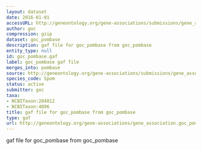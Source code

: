 ```yaml
---
layout: dataset
date: 2016-01-01
accessURL: http://geneontology.org/gene-associations/submissions/gene_association.goc_pombase.gz
author: goc
compression: gzip
dataset: goc_pombase
description: gaf file for goc_pombase from goc_pombase
entity_type: null
id: goc_pombase.gaf
label: goc_pombase gaf file
merges_into: pombase
source: http://geneontology.org/gene-associations/submissions/gene_association.goc_pombase.gz
species_code: Spom
status: active
submitter: goc
taxa:
- NCBITaxon:284812
- NCBITaxon:4896
title: gaf file for goc_pombase from goc_pombase
type: gaf
url: http://geneontology.org/gene-associations/gene_association.goc_pombase.gz
---
```


gaf file for goc_pombase from goc_pombase